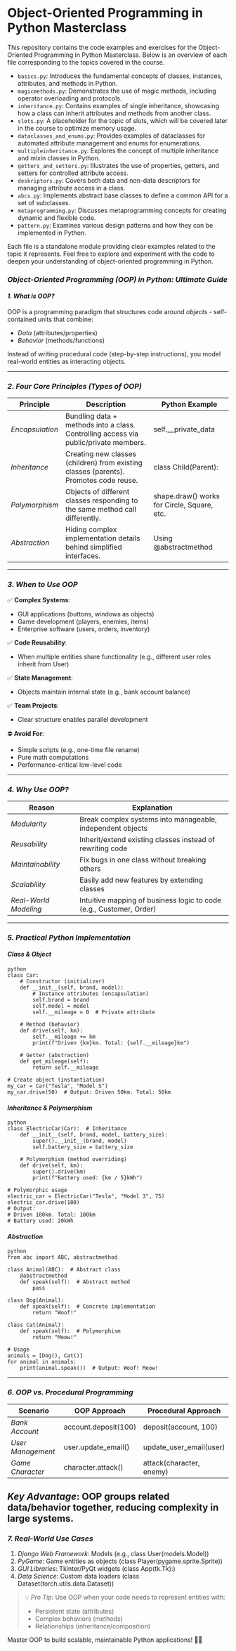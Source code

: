 # Object-Oriented Programming in Python Masterclass

This repository contains the code examples and exercises for the Object-Oriented Programming in Python Masterclass. Below is an overview of each file corresponding to the topics covered in the course.

- `basics.py`: Introduces the fundamental concepts of classes, instances, attributes, and methods in Python.
- `magicmethods.py`: Demonstrates the use of magic methods, including operator overloading and protocols.
- `inheritance.py`: Contains examples of single inheritance, showcasing how a class can inherit attributes and methods from another class.
- `slots.py`: A placeholder for the topic of slots, which will be covered later in the course to optimize memory usage.
- `dataclasses_and_enums.py`: Provides examples of dataclasses for automated attribute management and enums for enumerations.
- `multipleinheritance.py`: Explores the concept of multiple inheritance and mixin classes in Python.
- `getters_and_setters.py`: Illustrates the use of properties, getters, and setters for controlled attribute access.
- `deskriptors.py`: Covers both data and non-data descriptors for managing attribute access in a class.
- `abcs.py`: Implements abstract base classes to define a common API for a set of subclasses.
- `metaprogramming.py`: Discusses metaprogramming concepts for creating dynamic and flexible code.
- `pattern.py`: Examines various design patterns and how they can be implemented in Python.

Each file is a standalone module providing clear examples related to the topic it represents. Feel free to explore and experiment with the code to deepen your understanding of object-oriented programming in Python.

### *Object-Oriented Programming (OOP) in Python: Ultimate Guide*  

#### *1. What is OOP?*  
OOP is a programming paradigm that structures code around *objects* - self-contained units that combine:  
- *Data* (attributes/properties)  
- *Behavior* (methods/functions)  

Instead of writing procedural code (step-by-step instructions), you model real-world entities as interacting objects.  

---

### *2. Four Core Principles (Types of OOP)*  
| Principle       | Description                                                                 | Python Example                                 |
|-----------------|-----------------------------------------------------------------------------|-----------------------------------------------|
| *Encapsulation* | Bundling data + methods into a class. Controlling access via public/private members. | self.__private_data                         |
| *Inheritance*  | Creating new classes (children) from existing classes (parents). Promotes code reuse. | class Child(Parent):                        |
| *Polymorphism* | Objects of different classes responding to the same method call differently. | shape.draw() works for Circle, Square, etc. |
| *Abstraction*  | Hiding complex implementation details behind simplified interfaces.        | Using @abstractmethod                       |

---

### *3. When to Use OOP*  
✅ **Complex Systems**:  
   - GUI applications (buttons, windows as objects)  
   - Game development (players, enemies, items)  
   - Enterprise software (users, orders, inventory)  

✅ **Code Reusability**:  
   - When multiple entities share functionality (e.g., different user roles inherit from User)  

✅ **State Management**:  
   - Objects maintain internal state (e.g., bank account balance)  

✅ **Team Projects**:  
   - Clear structure enables parallel development  

⛔ **Avoid For**:  
   - Simple scripts (e.g., one-time file rename)  
   - Pure math computations  
   - Performance-critical low-level code  

---
### *4. Why Use OOP?*  
| Reason          | Explanation                                                                 |
|-----------------|-----------------------------------------------------------------------------|
| *Modularity*  | Break complex systems into manageable, independent objects                  |
| *Reusability* | Inherit/extend existing classes instead of rewriting code                   |
| *Maintainability* | Fix bugs in one class without breaking others                             |
| *Scalability* | Easily add new features by extending classes                                |
| *Real-World Modeling* | Intuitive mapping of business logic to code (e.g., Customer, Order) |

---

### *5. Practical Python Implementation*  
#### *Class & Object*  
```
python
class Car:  
    # Constructor (initializer)
    def __init__(self, brand, model):  
        # Instance attributes (encapsulation)
        self.brand = brand  
        self.model = model  
        self.__mileage = 0  # Private attribute
    
    # Method (behavior)
    def drive(self, km):  
        self.__mileage += km  
        print(f"Driven {km}km. Total: {self.__mileage}km")
    
    # Getter (abstraction)
    def get_mileage(self):  
        return self.__mileage

# Create object (instantiation)
my_car = Car("Tesla", "Model S")  
my_car.drive(50)  # Output: Driven 50km. Total: 50km
```

#### *Inheritance & Polymorphism*  
```
python
class ElectricCar(Car):  # Inheritance
    def __init__(self, brand, model, battery_size):  
        super().__init__(brand, model)  
        self.battery_size = battery_size
    
    # Polymorphism (method overriding)
    def drive(self, km):  
        super().drive(km)  
        print(f"Battery used: {km / 5}kWh")

# Polymorphic usage
electric_car = ElectricCar("Tesla", "Model 3", 75)  
electric_car.drive(100)  
# Output: 
# Driven 100km. Total: 100km
# Battery used: 20kWh
```

#### *Abstraction*  
```
python
from abc import ABC, abstractmethod

class Animal(ABC):  # Abstract class
    @abstractmethod
    def speak(self):  # Abstract method
        pass

class Dog(Animal):
    def speak(self):  # Concrete implementation
        return "Woof!"

class Cat(Animal):
    def speak(self):  # Polymorphism
        return "Meow!"

# Usage
animals = [Dog(), Cat()]
for animal in animals:
    print(animal.speak())  # Output: Woof! Meow!
```

---
### *6. OOP vs. Procedural Programming*  
| Scenario            | OOP Approach               | Procedural Approach         |
|---------------------|----------------------------|-----------------------------|
| *Bank Account*    | account.deposit(100)     | deposit(account, 100)     |
| *User Management* | user.update_email()      | update_user_email(user)   |
| *Game Character*  | character.attack()       | attack(character, enemy)  |

*Key Advantage*: OOP groups related data/behavior together, reducing complexity in large systems.
---

### *7. Real-World Use Cases*  
1. *Django Web Framework*: Models (e.g., class User(models.Model))  
2. *PyGame*: Game entities as objects (class Player(pygame.sprite.Sprite))  
3. *GUI Libraries*: Tkinter/PyQt widgets (class App(tk.Tk):)  
4. *Data Science*: Custom data loaders (class Dataset(torch.utils.data.Dataset))

> 💡 *Pro Tip*: Use OOP when your code needs to represent entities with:  
> - Persistent state (attributes)  
> - Complex behaviors (methods)  
> - Relationships (inheritance/composition)

Master OOP to build scalable, maintainable Python applications! 🐍🚀
